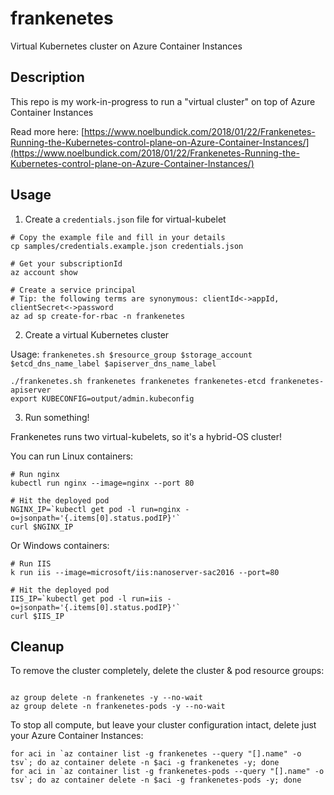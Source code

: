 # frankenetes

Virtual Kubernetes cluster on Azure Container Instances

## Description

This repo is my work-in-progress to run a "virtual cluster" on top of Azure Container Instances

Read more here:
[https://www.noelbundick.com/2018/01/22/Frankenetes-Running-the-Kubernetes-control-plane-on-Azure-Container-Instances/](https://www.noelbundick.com/2018/01/22/Frankenetes-Running-the-Kubernetes-control-plane-on-Azure-Container-Instances/)

## Usage

1. Create a `credentials.json` file for virtual-kubelet

```shell
# Copy the example file and fill in your details
cp samples/credentials.example.json credentials.json

# Get your subscriptionId
az account show

# Create a service principal
# Tip: the following terms are synonymous: clientId<->appId, clientSecret<->password
az ad sp create-for-rbac -n frankenetes
```

2. Create a virtual Kubernetes cluster

Usage: `frankenetes.sh $resource_group $storage_account $etcd_dns_name_label $apiserver_dns_name_label`

```shell
./frankenetes.sh frankenetes frankenetes frankenetes-etcd frankenetes-apiserver
export KUBECONFIG=output/admin.kubeconfig
```

3. Run something!

Frankenetes runs two virtual-kubelets, so it's a hybrid-OS cluster!

You can run Linux containers:

```shell
# Run nginx
kubectl run nginx --image=nginx --port 80

# Hit the deployed pod
NGINX_IP=`kubectl get pod -l run=nginx -o=jsonpath='{.items[0].status.podIP}'`
curl $NGINX_IP
```

Or Windows containers:

```shell
# Run IIS
k run iis --image=microsoft/iis:nanoserver-sac2016 --port=80

# Hit the deployed pod
IIS_IP=`kubectl get pod -l run=iis -o=jsonpath='{.items[0].status.podIP}'`
curl $IIS_IP
```

## Cleanup

To remove the cluster completely, delete the cluster & pod resource groups:

```shell

az group delete -n frankenetes -y --no-wait
az group delete -n frankenetes-pods -y --no-wait
```

To stop all compute, but leave your cluster configuration intact, delete just your Azure Container Instances:

```shell
for aci in `az container list -g frankenetes --query "[].name" -o tsv`; do az container delete -n $aci -g frankenetes -y; done
for aci in `az container list -g frankenetes-pods --query "[].name" -o tsv`; do az container delete -n $aci -g frankenetes-pods -y; done
```